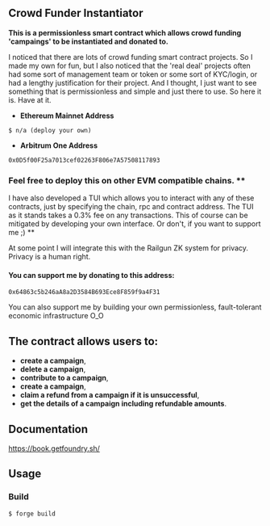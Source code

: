 ## Crowd Funder Instantiator

**This is a permissionless smart contract which allows crowd funding 'campaings' to be instantiated and donated to.**

 I noticed that there are lots of crowd funding smart contract projects. So I made my own for fun, but I also noticed that the 'real deal' projects often had some sort of management team or token or some sort of KYC/login, or had a lengthy justification for their project. And I thought, I just want to see something that is permissionless and simple and just there to use. So here it is. Have at it.

- **Ethereum Mainnet Address**
```shell
$ n/a (deploy your own)
```
- **Arbitrum One Address**
```shell
0x0D5f00F25a7013cef02263F806e7A57508117893
```


### Feel free to deploy this on other EVM compatible chains. **

I have also developed a TUI which allows you to interact with any of these contracts, just by specifying the chain, rpc and contract address. The TUI as it stands takes a 0.3% fee on any transactions. This of course can be mitigated by developing your own interface. Or don't, if you want to support me ;) **

At some point I will integrate this with the Railgun ZK system for privacy. Privacy is a human right.
#### You can support me by donating to this address: 
```shell
0x64863c5b246aA8a2D3584B693Ece8F859f9a4F31
```
You can also support me by building your own permissionless, fault-tolerant economic infrastructure O_O

## The contract allows users to:

-   **create a campaign**,
-   **delete a campaign**,
-   **contribute to a campaign**,
-   **create a campaign**,
-   **claim a refund from a campaign if it is unsuccessful**,
-   **get the details of a campaign including refundable amounts**.

## Documentation

https://book.getfoundry.sh/

## Usage

### Build

```shell
$ forge build
```

